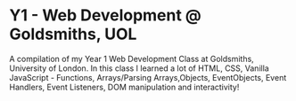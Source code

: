 # Y1 - Web Development @ Goldsmiths, UOL

A compilation of my Year 1 Web Development Class at Goldsmiths, University of London. 
In this class I learned a lot of HTML, CSS, Vanilla JavaScript - Functions, Arrays/Parsing Arrays,Objects, EventObjects, Event Handlers, Event Listeners, DOM manipulation and interactivity!
 

